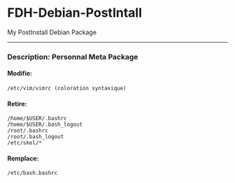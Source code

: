 FDH-Debian-PostIntall
=====================

My PostInstall Debian Package

***

### Description: Personnal Meta Package

#### Modifie:
	/etc/vim/vimrc (coloration syntaxique)
#### Retire:
	/home/$USER/.bashrc
	/home/$USER/.bash_logout
	/root/.bashrc
	/root/.bash_logout
	/etc/skel/*
#### Remplace:
	/etc/bash.bashrc
